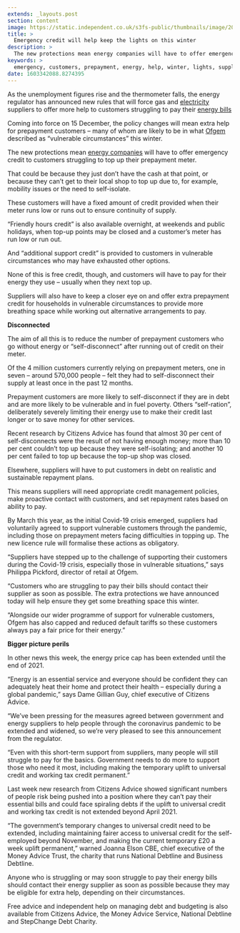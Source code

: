 ```yaml
--- 
extends: _layouts.post 
section: content 
image: https://static.independent.co.uk/s3fs-public/thumbnails/image/2014/01/01/20/8-Pylons-Alamy.jpg 
title: > 
  Emergency credit will help keep the lights on this winter 
description: > 
  The new protections mean energy companies will have to offer emergency credit to customers struggling to top up their prepayment meter.And “additional support credit” is provided to customers in vulnerable circumstances who may have exhausted other options.DisconnectedThe aim of all this is to reduce the number of prepayment customers who go without energy or “self-disconnect” after running out of credit on their meter.Prepayment customers are more likely to self-disconnect if they are in debt and are more likely to be vulnerable and in fuel poverty.“The government’s temporary changes to universal credit need to be extended, including maintaining fairer access to universal credit for the self-employed beyond November, and making the current temporary £20 a week uplift permanent,” warned Joanna Elson CBE, chief executive of the Money Advice Trust, the charity that runs National Debtline and Business Debtline. 
keywords: > 
  emergency, customers, prepayment, energy, help, winter, lights, suppliers, vulnerable, pay, support, universal, credit 
date: 1603342088.8274395 
--- 
```

<div><p class="sc-pHJJA iocNwz above-article-prompt-donations"></p><p>As the unemployment figures rise and the thermometer falls, the energy regulator has announced new rules that will force gas and <a href="/topic/electricity">electricity</a> suppliers to offer more help to customers struggling to pay their <a href="/topic/energy-bills">energy bills</a></p><p>Coming into force on 15 December, the policy changes will mean extra help for prepayment customers &#8211; many of whom are likely to be in what <a href="/topic/ofgem">Ofgem</a> described as &#8220;vulnerable circumstances&#8221; this winter. &#160;</p><p></p><p>The new protections mean <a href="/topic/energy-companies">energy companies</a> will have to offer emergency credit to customers struggling to top up their prepayment meter.&#160;</p><p id="article-im-prompt"></p><p>That could be because they just don&#8217;t have the cash at that point, or because they can&#8217;t get to their local shop to top up due to, for example, mobility issues or the need to self-isolate. &#160;</p><p></p><p></p><p>These customers will have a fixed amount of credit provided when their meter runs low or runs out to ensure continuity of supply. &#160;</p><p>&#8220;Friendly hours credit&#8221; is also available overnight, at weekends and public holidays, when top-up points may be closed and a customer&#8217;s meter has run low or run out. &#160;</p><p id="taboola-carousel-thumbnails"></p><p>And &#8220;additional support credit&#8221; is provided to customers in vulnerable circumstances who may have exhausted other options. &#160;</p><p>None of this is free credit, though, and customers will have to pay for their energy they use &#8211; usually when they next top up.</p><p>Suppliers will also have to keep a closer eye on and offer extra prepayment credit for households in vulnerable circumstances to provide more breathing space while working out alternative arrangements to pay.
</p><p><strong>Disconnected</strong></p><p>The aim of all this is to reduce the number of prepayment customers who go without energy or &#8220;self-disconnect&#8221; after running out of credit on their meter. &#160;</p><p></p><p>Of the 4 million customers currently relying on prepayment meters, one in seven &#8211; around 570,000 people &#8211; felt they had to self-disconnect their supply at least once in the past 12 months. &#160;</p><p>Prepayment customers are more likely to self-disconnect if they are in debt and are more likely to be vulnerable and in fuel poverty. Others &#8220;self-ration&#8221;, deliberately severely limiting their energy use to make their credit last longer or to save money for other services.</p><p></p><p>Recent research by Citizens Advice has found that almost 30 per cent of self-disconnects were the result of not having enough money; more than 10 per cent couldn&#8217;t top up because they were self-isolating; and another 10 per cent failed to top up because the top-up shop was closed.</p><p>Elsewhere, suppliers will have to put customers in debt on realistic and sustainable repayment plans.
</p><p>This means suppliers will need appropriate credit management policies, make proactive contact with customers, and set repayment rates based on ability to pay. &#160;</p><p>By March this year, as the initial Covid-19 crisis emerged, suppliers had voluntarily agreed to support vulnerable customers through the pandemic, including those on prepayment meters facing difficulties in topping up. The new licence rule will formalise these actions as obligatory.
</p><p></p><p>&#8220;Suppliers have stepped up to the challenge of supporting their customers during the Covid-19 crisis, especially those in vulnerable situations,&#8221; says Philippa Pickford, director of retail at Ofgem.</p><p>&#8220;Customers who are struggling to pay their bills should contact their supplier as soon as possible. The extra protections we have announced today will help ensure they get some breathing space this winter.
</p><p>&#8220;Alongside our wider programme of support for vulnerable customers, Ofgem has also capped and reduced default tariffs so these customers always pay a fair price for their energy.&#8221;
</p><p><strong>Bigger picture perils</strong></p><p>In other news this week, the energy price cap has been extended until the end of 2021.</p><p>&#8220;Energy is an essential service and everyone should be confident they can adequately heat their home and protect their health &#8211; especially during a global pandemic,&#8221; says Dame Gillian Guy, chief executive of Citizens Advice.</p><p></p><p>&#8220;We&#8217;ve been pressing for the measures agreed between government and energy suppliers to help people through the coronavirus pandemic to be extended and widened, so we&#8217;re very pleased to see this announcement from the regulator.
</p><p>&#8220;Even with this short-term support from suppliers, many people will still struggle to pay for the basics. Government needs to do more to support those who need it most, including making the temporary uplift to universal credit and working tax credit permanent.&#8221;</p><p>Last week new research from Citizens Advice showed significant numbers of people risk being pushed into a position where they can&#8217;t pay their essential bills and could face spiraling debts if the uplift to universal credit and working tax credit is not extended beyond April 2021.</p><p>&#8220;The government&#8217;s temporary changes to universal credit need to be extended, including maintaining fairer access to universal credit for the self-employed beyond November, and making the current temporary &#163;20 a week uplift permanent,&#8221; warned Joanna Elson CBE, chief executive of the Money Advice Trust, the charity that runs National Debtline and Business Debtline.</p><p></p><p>Anyone who is struggling or may soon struggle to pay their energy bills should contact their energy supplier as soon as possible because they may be eligible for extra help, depending on their circumstances.&#160;</p><p>Free advice and independent help on managing debt and budgeting is also available from Citizens Advice, the Money Advice Service, National Debtline and StepChange Debt Charity.
</p><p class="sc-ptCms fzKffT"></p></div>